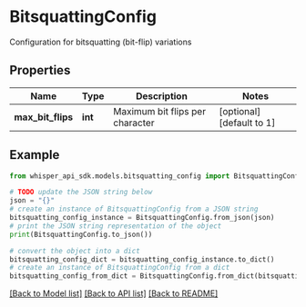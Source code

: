 # BitsquattingConfig

Configuration for bitsquatting (bit-flip) variations

## Properties

Name | Type | Description | Notes
------------ | ------------- | ------------- | -------------
**max_bit_flips** | **int** | Maximum bit flips per character | [optional] [default to 1]

## Example

```python
from whisper_api_sdk.models.bitsquatting_config import BitsquattingConfig

# TODO update the JSON string below
json = "{}"
# create an instance of BitsquattingConfig from a JSON string
bitsquatting_config_instance = BitsquattingConfig.from_json(json)
# print the JSON string representation of the object
print(BitsquattingConfig.to_json())

# convert the object into a dict
bitsquatting_config_dict = bitsquatting_config_instance.to_dict()
# create an instance of BitsquattingConfig from a dict
bitsquatting_config_from_dict = BitsquattingConfig.from_dict(bitsquatting_config_dict)
```
[[Back to Model list]](../README.md#documentation-for-models) [[Back to API list]](../README.md#documentation-for-api-endpoints) [[Back to README]](../README.md)


